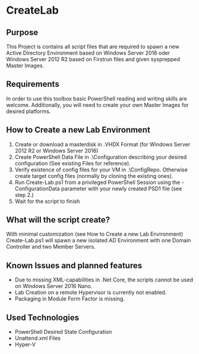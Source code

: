 # CreateLab

## Purpose

This Project is contains all script files that are required to spawn a new Active Directory Environment based on Windows Server 2016 oder Windows Server 2012 R2 based on Firstrun files and given sysprepped Master Images.

## Requirements

In order to use this toolbox basic PowerShell reading and writing skills are welcome. Additionally, you will need to create your own Master Images for desired platforms.

## How to Create a new Lab Environment

1. Create or download a masterdisk in .VHDX Format (for Windows Server 2012 R2 or Windows Server 2016)
2. Create PowerShell Data File in .\Configuration describing your desired configuration (See existing Files for reference).
3. Verify existence of config files for your VM in .\ConfigRepo. Otherwise create target config files (normally by cloning the existing ones).
4. Run Create-Lab.ps1 from a privileged PowerShell Session using the -ConfigurationData parameter with your newly created PSD1 file (see step 2.)
5. Wait for the script to finish

## What will the script create?

With minimal customization (see How to Create a new Lab Environment) Create-Lab.ps1 will spawn a new isolated AD Environment with one Domain Controller and two Member Servers.

## Known Issues and planned features

* Due to missing XML-capabilities in .Net Core, the scripts cannot be used on Windows Server 2016 Nano.
* Lab Creation on a remote Hypervisor is currently not enabled.
* Packaging in Module Form Factor is missing.

## Used Technologies

* PowerShell Desired State Configuration
* Unattend.xml Files
* Hyper-V